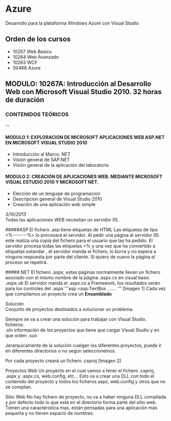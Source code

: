 Azure
=====

  Desarrollo para la plataforma Windows Azure con Visual Studio

Orden de los cursos
-------------------
* 10267 Web Basico  
* 10264 Web Avanzado
* 10263 WCF  
* 50466 Azure  

## MODULO: 10267A: Introducción al Desarrollo Web con Microsoft Visual Studio 2010. 32 horas de duración

### CONTENIDOS TEÓRICOS
--
#### MODULO 1: EXPLORACION DE MICROSOFT APLICACIONES WEB ASP.NET EN MICROSOFT VISUAL STUDIO 2010
* Introducción al Marco. NET
* Visión general de SAP.NET
* Visión general de la aplicación del laboratorio

#### MODULO 2: CREACIÓN DE APLICACIONES WEB. MEDIANTE MICROSOFT VISUAL ESTUDIO 2010 Y MICROSOFT NET.
* Elección de un lenguaje de programacion
* Descripcion general de Visual Studio 2010
* Creación de una aplicación web simple

*3/10/2013*  
Todas las aplicaciones WEB necesitan un servidor IIS.

#####ASP
El fichero .asp tiene etiquetas de HTML
Las etiquetas de tipo <%-------%> lo procesará el servidor.
Al pedir una página al servidor IIS este realiza una copia del fichero para el usuario que las ha pedido.
El servidor procesa todas las etiquetas <% y una vez que ha convertido a etiquetas estandar , el servidor manda el fichero, lo borra y no espera a ninguna respuesta por parte del cliente.
Si quiero de nuevo la página el proceso se repetirá.

#####.NET
El fichero .aspx, estas páginas normalmente llevan un fichero asociado con el mismo nombre de la página
*.aspx.cs* en visual basic *.aspx.vb*
El servidor manda el .aspx.cs a Framework, los resultados serán para los controles del .aspx
'''asp
<asp:TextBox .......
'''
[Imagen 1]
Cada vez que compilamos un proyecto crea un **Ensamblado**

*Solución*  
Conjunto de proyectos destinados a solucionar un problema.

Siempre se va a crear una solución para trabajar con Visual Studio.
ficheros:  
.sln información de los proyectos que tiene que cargar Visual Studio y en que orden
.suo

Jerarquicamente de la solución cuelgan los diferentes proyectos, puede ir en diferentes directorios o no según seleccionemos.

Por cada proyecto creará un fichero .csproj
[Imagen 2]

Proyectos Web
Un proyecto en el cual vamos a tener el fichero .csproj, .aspx y .aspx.cs, web.config, etc...
Esto va a crear una DLL con todo el contenido del proyecto y todos los ficheros aspx, web.config y otros que no se compilan.

Sitio Web
No hay fichero de proyecto, no va a haber ninguna DLL compilada y por defecto todo lo que está en el directorio forma parte del sitio web.
Tienen una caracteristica mas, están pensadas para una aplicación más pequeña y no tienen espacio de nombres.

